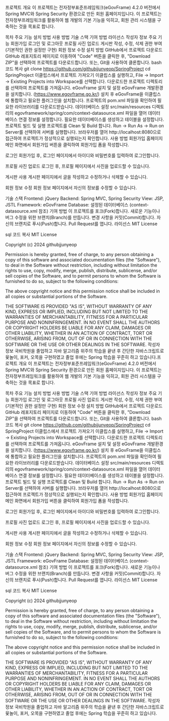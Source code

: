 프로젝트 개요
이 프로젝트는 전자정부표준프레임워크(eGovFrame) 4.2.0 버전에서 Spring MVC와 Spring Security 환경으로 만든 회원 홈페이지입니다. 이 프로젝트는 전자정부프레임워크를 활용하여 웹 개발의 기본 기능을 익히고, 회원 관리 시스템을 구축하는 것을 목표로 합니다.

목차
주요 기능
설치 방법
사용 방법
기술 스택
기여 방법
라이선스
작성자 정보
주요 기능
회원가입
로그인 및 로그아웃
프로필 사진 업로드
게시판 작성, 수정, 삭제
권한 부여 (기본적인 권한 설정만 구현)
회원 정보 수정
설치 방법
GitHub에서 프로젝트 다운로드
GitHub 레포지토리 페이지로 이동하여 "Code" 버튼을 클릭한 후, "Download ZIP"을 선택하여 프로젝트를 다운로드합니다.
또는, Git을 사용하여 클론합니다.
bash
코드 복사
git clone https://github.com/githubjjunyeop/SpringProject
cd SpringProject
이클립스에서 프로젝트 가져오기
이클립스를 실행하고, File -> Import -> Existing Projects into Workspace를 선택합니다.
다운로드한 프로젝트 디렉토리를 선택하여 프로젝트를 가져옵니다.
eGovFrame 설치 및 설정
eGovFrame 개발환경을 설치합니다. (https://www.egovframe.go.kr/)
설치 후 eGovFrame을 이클립스에 통합하고 필요한 플러그인을 설치합니다.
프로젝트의 pom.xml 파일을 확인하여 필요한 라이브러리를 다운로드받습니다.
데이터베이스 설정
src/main/resources 디렉토리의 egovframework/spring/com/context-datasource.xml 파일을 열어 데이터베이스 연결 정보를 설정합니다.
필요한 데이터베이스를 생성하고 테이블을 설정합니다.
프로젝트 빌드 및 실행
프로젝트를 Clean 및 Build 합니다.
Run -> Run As -> Run on Server를 선택하여 서버를 실행합니다.
브라우저를 열어 http://localhost:8080으로 접근하여 프로젝트가 정상적으로 실행되는지 확인합니다.
사용 방법
회원가입
홈페이지 메인 화면에서 회원가입 버튼을 클릭하여 회원가입 폼을 작성합니다.

로그인
회원가입 후, 로그인 페이지에서 아이디와 비밀번호를 입력하여 로그인합니다.

프로필 사진 업로드
로그인 후, 프로필 페이지에서 사진을 업로드할 수 있습니다.

게시판 사용
게시판 페이지에서 글을 작성하고 수정하거나 삭제할 수 있습니다.

회원 정보 수정
회원 정보 페이지에서 자신의 정보를 수정할 수 있습니다.

기술 스택
Frontend: jQuery
Backend: Spring MVC, Spring Security
View: JSP, JSTL
Framework: eGovFrame
Database: 설정된 데이터베이스 (context-datasource.xml 참조)
기여 방법
이 프로젝트를 포크(Fork)합니다.
새로운 기능이나 버그 수정을 위한 브랜치(Branch)를 만듭니다.
변경 사항을 커밋(Commit)합니다.
자신의 브랜치로 푸시(Push)합니다.
Pull Request를 엽니다.
라이선스
MIT License

sql
코드 복사
MIT License

Copyright (c) 2024 githubjjunyeop

Permission is hereby granted, free of charge, to any person obtaining a copy
of this software and associated documentation files (the "Software"), to deal
in the Software without restriction, including without limitation the rights
to use, copy, modify, merge, publish, distribute, sublicense, and/or sell
copies of the Software, and to permit persons to whom the Software is
furnished to do so, subject to the following conditions:

The above copyright notice and this permission notice shall be included in all
copies or substantial portions of the Software.

THE SOFTWARE IS PROVIDED "AS IS", WITHOUT WARRANTY OF ANY KIND, EXPRESS OR
IMPLIED, INCLUDING BUT NOT LIMITED TO THE WARRANTIES OF MERCHANTABILITY,
FITNESS FOR A PARTICULAR PURPOSE AND NONINFRINGEMENT. IN NO EVENT SHALL THE
AUTHORS OR COPYRIGHT HOLDERS BE LIABLE FOR ANY CLAIM, DAMAGES OR OTHER
LIABILITY, WHETHER IN AN ACTION OF CONTRACT, TORT OR OTHERWISE, ARISING FROM,
OUT OF OR IN CONNECTION WITH THE SOFTWARE OR THE USE OR OTHER DEALINGS IN THE
SOFTWARE.
작성자 정보
국비학원을 졸업하고 자바 알고리즘 위주의 학습을 끝낸 후 간단한 자바스크립트로 윷놀이, 포커, 오목을 구현하였고 졸업 후에는 Spring 학습을 꾸준히 하고 있습니다.프로젝트 개요
이 프로젝트는 전자정부표준프레임워크(eGovFrame) 4.2.0 버전에서 Spring MVC와 Spring Security 환경으로 만든 회원 홈페이지입니다. 이 프로젝트는 전자정부프레임워크를 활용하여 웹 개발의 기본 기능을 익히고, 회원 관리 시스템을 구축하는 것을 목표로 합니다.

목차
주요 기능
설치 방법
사용 방법
기술 스택
기여 방법
라이선스
작성자 정보
주요 기능
회원가입
로그인 및 로그아웃
프로필 사진 업로드
게시판 작성, 수정, 삭제
권한 부여 (기본적인 권한 설정만 구현)
회원 정보 수정
설치 방법
GitHub에서 프로젝트 다운로드
GitHub 레포지토리 페이지로 이동하여 "Code" 버튼을 클릭한 후, "Download ZIP"을 선택하여 프로젝트를 다운로드합니다.
또는, Git을 사용하여 클론합니다.
bash
코드 복사
git clone https://github.com/githubjjunyeop/SpringProject
cd SpringProject
이클립스에서 프로젝트 가져오기
이클립스를 실행하고, File -> Import -> Existing Projects into Workspace를 선택합니다.
다운로드한 프로젝트 디렉토리를 선택하여 프로젝트를 가져옵니다.
eGovFrame 설치 및 설정
eGovFrame 개발환경을 설치합니다. (https://www.egovframe.go.kr/)
설치 후 eGovFrame을 이클립스에 통합하고 필요한 플러그인을 설치합니다.
프로젝트의 pom.xml 파일을 확인하여 필요한 라이브러리를 다운로드받습니다.
데이터베이스 설정
src/main/resources 디렉토리의 egovframework/spring/com/context-datasource.xml 파일을 열어 데이터베이스 연결 정보를 설정합니다.
필요한 데이터베이스를 생성하고 테이블을 설정합니다.
프로젝트 빌드 및 실행
프로젝트를 Clean 및 Build 합니다.
Run -> Run As -> Run on Server를 선택하여 서버를 실행합니다.
브라우저를 열어 http://localhost:8080으로 접근하여 프로젝트가 정상적으로 실행되는지 확인합니다.
사용 방법
회원가입
홈페이지 메인 화면에서 회원가입 버튼을 클릭하여 회원가입 폼을 작성합니다.

로그인
회원가입 후, 로그인 페이지에서 아이디와 비밀번호를 입력하여 로그인합니다.

프로필 사진 업로드
로그인 후, 프로필 페이지에서 사진을 업로드할 수 있습니다.

게시판 사용
게시판 페이지에서 글을 작성하고 수정하거나 삭제할 수 있습니다.

회원 정보 수정
회원 정보 페이지에서 자신의 정보를 수정할 수 있습니다.

기술 스택
Frontend: jQuery
Backend: Spring MVC, Spring Security
View: JSP, JSTL
Framework: eGovFrame
Database: 설정된 데이터베이스 (context-datasource.xml 참조)
기여 방법
이 프로젝트를 포크(Fork)합니다.
새로운 기능이나 버그 수정을 위한 브랜치(Branch)를 만듭니다.
변경 사항을 커밋(Commit)합니다.
자신의 브랜치로 푸시(Push)합니다.
Pull Request를 엽니다.
라이선스
MIT License

sql
코드 복사
MIT License

Copyright (c) 2024 githubjjunyeop

Permission is hereby granted, free of charge, to any person obtaining a copy
of this software and associated documentation files (the "Software"), to deal
in the Software without restriction, including without limitation the rights
to use, copy, modify, merge, publish, distribute, sublicense, and/or sell
copies of the Software, and to permit persons to whom the Software is
furnished to do so, subject to the following conditions:

The above copyright notice and this permission notice shall be included in all
copies or substantial portions of the Software.

THE SOFTWARE IS PROVIDED "AS IS", WITHOUT WARRANTY OF ANY KIND, EXPRESS OR
IMPLIED, INCLUDING BUT NOT LIMITED TO THE WARRANTIES OF MERCHANTABILITY,
FITNESS FOR A PARTICULAR PURPOSE AND NONINFRINGEMENT. IN NO EVENT SHALL THE
AUTHORS OR COPYRIGHT HOLDERS BE LIABLE FOR ANY CLAIM, DAMAGES OR OTHER
LIABILITY, WHETHER IN AN ACTION OF CONTRACT, TORT OR OTHERWISE, ARISING FROM,
OUT OF OR IN CONNECTION WITH THE SOFTWARE OR THE USE OR OTHER DEALINGS IN THE
SOFTWARE.
작성자 정보
국비학원을 졸업하고 자바 알고리즘 위주의 학습을 끝낸 후 간단한 자바스크립트로 윷놀이, 포커, 오목을 구현하였고 졸업 후에는 Spring 학습을 꾸준히 하고 있습니다.
